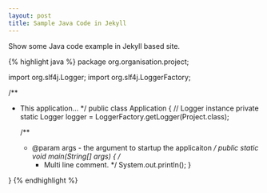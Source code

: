 ```yaml
---
layout: post
title: Sample Java Code in Jekyll
---
```

Show some Java code example in Jekyll based site.

{% highlight java %}
package org.organisation.project;

import org.slf4j.Logger;
import org.slf4j.LoggerFactory;

/**
 * This application...
 */
public class Application {
	// Logger instance
	private static Logger logger = LoggerFactory.getLogger(Project.class);

	/**
	 * @param args - the argument to startup the applicaiton
	 */
	public static void main(String[] args) {
		/*
		 * Multi line comment.
		 */
		System.out.println();
	}

}
{% endhighlight %}

